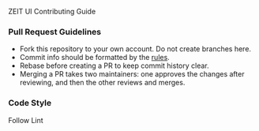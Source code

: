 ZEIT UI Contributing Guide

### Pull Request Guidelines
- Fork this repository to your own account. Do not create branches here.
- Commit info should be formatted by the [rules](https://github.com/conventional-changelog/commitlint/blob/master/%40commitlint/config-conventional/README.md).
- Rebase before creating a PR to keep commit history clear.
- Merging a PR takes two maintainers: one approves the changes after reviewing, and then the other reviews and merges.

### Code Style
Follow Lint

